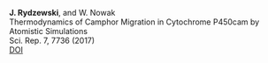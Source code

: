 **J. Rydzewski**, and W. Nowak  
Thermodynamics of Camphor Migration in Cytochrome P450cam by Atomistic Simulations  
Sci. Rep. 7, 7736 (2017)  
[DOI](https://doi.org/10.1038/s41598-017-07993-0)
